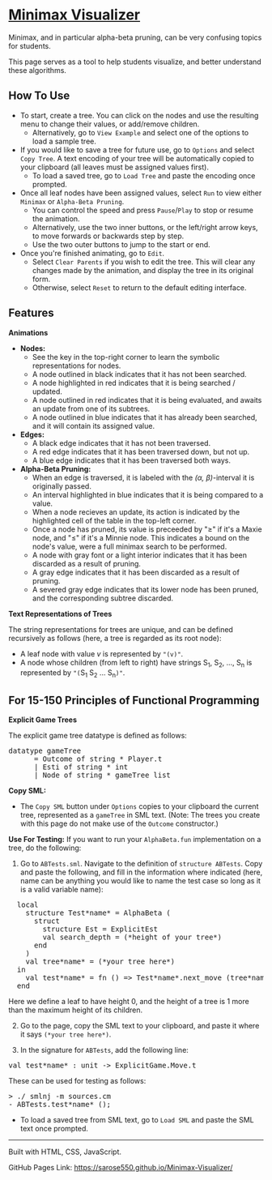 # [Minimax Visualizer](https://sarose550.github.io/Minimax-Visualizer/)
Minimax, and in particular alpha-beta pruning, can be very confusing topics for students.

This page serves as a tool to help students visualize, and better understand these algorithms.

## How To Use
- To start, create a tree. You can click on the nodes and use the resulting menu to change their values, or add/remove children. 
  - Alternatively, go to ```View Example``` and select one of the options to load a sample tree.
- If you would like to save a tree for future use, go to ```Options``` and select ```Copy Tree```. A text encoding of your tree will be automatically copied to your clipboard (all leaves must be assigned values first).
  - To load a saved tree, go to ```Load Tree``` and paste the encoding once prompted.
- Once all leaf nodes have been assigned values, select ```Run``` to view either ```Minimax``` or ```Alpha-Beta Pruning```.
  - You can control the speed and press ```Pause```/```Play``` to stop or resume the animation.
  - Alternatively, use the two inner buttons, or the left/right arrow keys, to move forwards or backwards step by step.
  - Use the two outer buttons to jump to the start or end.
- Once you're finished animating, go to ```Edit```.
  - Select ```Clear Parents``` if you wish to edit the tree. This will clear any changes made by the animation, and display the tree in its original form.
  - Otherwise, select ```Reset``` to return to the default editing interface.

## Features
**Animations**

- **Nodes:**
  - See the key in the top-right corner to learn the symbolic representations for nodes.
  - A node outlined in black indicates that it has not been searched.
  - A node highlighted in red indicates that it is being searched / updated.
  - A node outlined in red indicates that it is being evaluated, and awaits an update from one of its subtrees.
  - A node outlined in blue indicates that it has already been searched, and it will contain its assigned value.
- **Edges:**
  - A black edge indicates that it has not been traversed.
  - A red edge indicates that it has been traversed down, but not up.
  - A blue edge indicates that it has been traversed both ways.
- **Alpha-Beta Pruning:**
  - When an edge is traversed, it is labeled with the *(α, β)*-interval it is originally passed.
  - An interval highlighted in blue indicates that it is being compared to a value.
  - When a node recieves an update, its action is indicated by the highlighted cell of the table in the top-left corner.
  - Once a node has pruned, its value is preceeded by "≥" if it's a Maxie node, and "≤" if it's a Minnie node. This indicates a bound on the node's value, were a full minimax search to be performed.
  - A node with gray font or a light interior indicates that it has been discarded as a result of pruning.
  - A gray edge indicates that it has been discarded as a result of pruning.
  - A severed gray edge indicates that its lower node has been pruned, and the corresponding subtree discarded.

**Text Representations of Trees**

The string representations for trees are unique, and can be defined recursively as follows (here, a tree is regarded as its root node):
- A leaf node with value *v* is represented by ```"(v)"```.
- A node whose children (from left to right) have strings S<sub>1</sub>, S<sub>2</sub>, ..., S<sub>n</sub> is represented by ```"(```S<sub>1</sub> S<sub>2</sub> ... S<sub>n</sub>```)"```.

## For 15-150 Principles of Functional Programming

**Explicit Game Trees**

The explicit game tree datatype is defined as follows:
<pre>datatype gameTree
      = Outcome of string * Player.t
      | Esti of string * int
      | Node of string * gameTree list</pre>
**Copy SML:**
- The ```Copy SML``` button under ```Options``` copies to your clipboard the current tree, represented as a ```gameTree``` in SML text. (Note: The trees you create with this page do not make use of the ```Outcome``` constructor.)

**Use For Testing:**
If you want to run your ```AlphaBeta.fun``` implementation on a tree, do the following:
  1. Go to ```ABTests.sml```. Navigate to the definition of ```structure ABTests```.
  Copy and paste the following, and fill in the information where indicated (here, name can be anything you would like to name the test case so long as it is a valid variable name):
  <pre>
  local
    structure Test*name* = AlphaBeta (
      struct
        structure Est = ExplicitEst
        val search_depth = (*height of your tree*)
      end
    )
    val tree*name* = (*your tree here*)
  in
    val test*name* = fn () => Test*name*.next_move (tree*name*,Player.Maxie,0)
  end</pre>
  Here we define a leaf to have height 0, and the height of a tree is 1 more than the maximum height of its children.
  
  2. Go to the page, copy the SML text to your clipboard, and paste it where it says ```(*your tree here*)```.
  
  3. In the signature for ```ABTests```, add the following line:
  <pre>val test*name* : unit -> ExplicitGame.Move.t</pre>
These can be used for testing as follows:
<pre>
> ./ smlnj -m sources.cm
- ABTests.test*name* ();
</pre>

- To load a saved tree from SML text, go to ```Load SML``` and paste the SML text once prompted.
---
Built with HTML, CSS, JavaScript.

GitHub Pages Link: https://sarose550.github.io/Minimax-Visualizer/

